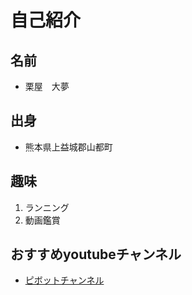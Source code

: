 # 自己紹介
## 名前
- 栗屋　大夢
## 出身
- 熊本県上益城郡山都町
## 趣味
1. ランニング
2. 動画鑑賞
## おすすめyoutubeチャンネル
- [ピボットチャンネル](https://www.youtube.com/@pivot8935)